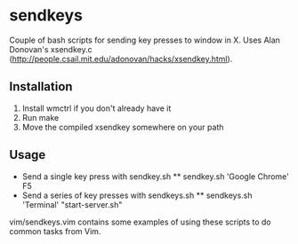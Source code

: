 sendkeys
=======
Couple of bash scripts for sending key presses to window in X. Uses Alan Donovan's xsendkey.c (http://people.csail.mit.edu/adonovan/hacks/xsendkey.html).

Installation
------------
1. Install wmctrl if you don't already have it
2. Run make
3. Move the compiled xsendkey somewhere on your path

Usage
-----
* Send a single key press with sendkey.sh
** sendkey.sh 'Google Chrome' F5
* Send a series of key presses with sendkeys.sh
** sendkeys.sh 'Terminal' "start-server.sh"

vim/sendkeys.vim contains some examples of using these scripts to do common tasks from Vim.
